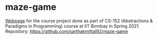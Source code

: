 # maze-game

[Webpage](https://sarthakmittal92.github.io/projects/spr21/maze-game) for the course project done as part of CS-152 (Abstractions & Paradigms in Programming) course at IIT Bombay in Spring 2021.  
Repository: https://github.com/sarthakmittal92/maze-game